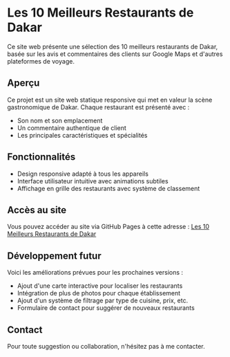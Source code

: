 # Les 10 Meilleurs Restaurants de Dakar

Ce site web présente une sélection des 10 meilleurs restaurants de Dakar, basée sur les avis et commentaires des clients sur Google Maps et d'autres plateformes de voyage.

## Aperçu

Ce projet est un site web statique responsive qui met en valeur la scène gastronomique de Dakar. Chaque restaurant est présenté avec :
- Son nom et son emplacement
- Un commentaire authentique de client
- Les principales caractéristiques et spécialités

## Fonctionnalités

- Design responsive adapté à tous les appareils
- Interface utilisateur intuitive avec animations subtiles
- Affichage en grille des restaurants avec système de classement

## Accès au site

Vous pouvez accéder au site via GitHub Pages à cette adresse : [Les 10 Meilleurs Restaurants de Dakar](https://amadoundiol.github.io/restaurants-dakar/)

## Développement futur

Voici les améliorations prévues pour les prochaines versions :
- Ajout d'une carte interactive pour localiser les restaurants
- Intégration de plus de photos pour chaque établissement
- Ajout d'un système de filtrage par type de cuisine, prix, etc.
- Formulaire de contact pour suggérer de nouveaux restaurants

## Contact

Pour toute suggestion ou collaboration, n'hésitez pas à me contacter.
